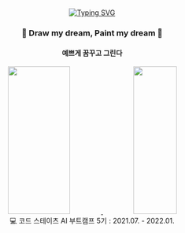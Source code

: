 <div align="center">
<br>
 
[![Typing SVG](https://readme-typing-svg.herokuapp.com?font=Ubuntu&color=%23FEEC6A&size=30&center=true&vCenter=true&width=850&height=70&lines=Hello%2C+yello-ow+world)](https://git.io/typing-svg)

 
 <h3> 💛 Draw my dream, Paint my dream 💛 </h3>
 <h4> 예쁘게 꿈꾸고 그린다  </h4>
 
 
<a href="https://github.com/anuraghazra/github-readme-stats">
  <img src="https://github-readme-stats.vercel.app/api?username=yello-ow&show_icons=true&theme=great-gatsby&count_private=true" width=50% height=300/>
</a>
<a href="https://github.com/anuraghazra/github-readme-stats">
 <img src="https://github-readme-stats.vercel.app/api/top-langs/?username=yello-ow&layout=compact&theme=great-gatsby" width=42% height=300/>
</a>
 <br>
 💻 코드 스테이츠 AI 부트캠프 5기 : 2021.07. - 2022.01. 
 <br><br><br>
</div>
 


<!--
**yello-ow/yello-ow** is a ✨ _special_ ✨ repository because its `README.md` (this file) appears on your GitHub profile.

Here are some ideas to get you started:

- 🔭 I’m currently working on ...
- 🌱 I’m currently learning ...
- 👯 I’m looking to collaborate on ...
- 🤔 I’m looking for help with ...
- 💬 Ask me about ...
- 📫 How to reach me: ...
- 😄 Pronouns: ...
- ⚡ Fun fact: ...
-->
